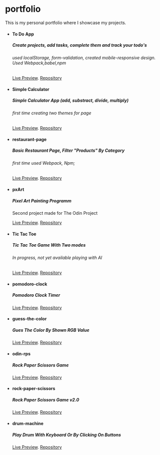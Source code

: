 # portfolio
This is my personal portfolio where I showcase my projects.

- #### To Do App
  ##### Create projects, add tasks, complete them and track your todo's
  ###### used localStorage, form-validation, created mobile-responsive design. Used Webpack,babel,npm

  [Live Preview](https://daczecha.github.io/todo/).
  [Repository](https://github.com/daczecha/todo)


- #### Simple Calculator
  ##### Simple Calculator App (add, substract, divide, multiply)
  ###### first time creating two themes for page

  [Live Preview](https://daczecha.github.io/simple-calculator/).
  [Repository](https://github.com/daczecha/simple-calculator)


- #### restaurant-page
  ##### Basic Restaurant Page, Filter "Products" By Category
  ###### first time used Webpack, Npm;

  [Live Preview](https://daczecha.github.io/restaurant-page/).
  [Repository](https://github.com/daczecha/restaurant-page/)

- #### pxArt
  ##### Pixel Art Painting Programm
  Second project made for The Odin Project

  [Live Preview](https://daczecha.github.io/pxart/).
  [Repository](https://github.com/daczecha/pxart)

- #### Tic Tac Toe
  ##### Tic Tac Toe Game With Two modes
  ###### In progress, not yet available playing with AI

  [Live Preview](https://daczecha.github.io/tic-tac-toe/).
  [Repository](https://github.com/daczecha/tic-tac-toe)


- #### pomodoro-clock
  ##### Pomodoro Clock Timer

  [Live Preview](https://daczecha.github.io/pomodoro-clock/).
  [Repository](https://github.com/daczecha/pomodoro-clock/)

- #### guess-the-color
  ##### Gues The Color By Shown RGB Value

  [Live Preview](https://daczecha.github.io/guess-the-color/).
  [Repository](https://github.com/daczecha/guess-the-color/)


- #### odin-rps  
  ##### Rock Paper Scissors Game

  [Live Preview](https://daczecha.github.io/odin-rps/).
  [Repository](https://github.com/daczecha/odin-rps)


- #### rock-paper-scissors 
  ##### Rock Paper Scissors Game v2.0

  [Live Preview](https://daczecha.github.io/rock-paper-scissors/).
  [Repository](https://github.com/daczecha/rock-paper-scissors/)


- #### drum-machine
  ##### Play Drum With Keyboard Or By Clicking On Buttons

  [Live Preview](https://daczecha.github.io/drum-machine/).
  [Repository](https://github.com/daczecha/drum-machine/)








